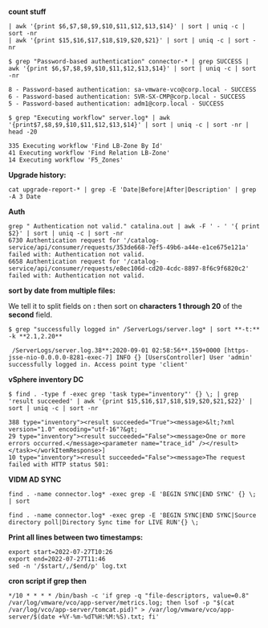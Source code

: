 **count stuff**

    | awk '{print $6,$7,$8,$9,$10,$11,$12,$13,$14}' | sort | uniq -c | sort -nr
    | awk '{print $15,$16,$17,$18,$19,$20,$21}' | sort | uniq -c | sort -nr

    $ grep "Password-based authentication" connector-* | grep SUCCESS | awk '{print $6,$7,$8,$9,$10,$11,$12,$13,$14}' | sort | uniq -c | sort -nr
    
    8 - Password-based authentication: sa-vmware-vco@corp.local - SUCCESS    
    6 - Password-based authentication: SVR-SX-CMP@corp.local - SUCCESS    
    5 - Password-based authentication: adm1@corp.local - SUCCESS

    $ grep "Executing workflow" server.log* | awk '{print$7,$8,$9,$10,$11,$12,$13,$14}' | sort | uniq -c | sort -nr | head -20
    
    335 Executing workflow 'Find LB-Zone By Id'    
    41 Executing workflow 'Find Relation LB-Zone'    
    14 Executing workflow 'F5_Zones'
  

**Upgrade history:**

    cat upgrade-report-* | grep -E 'Date|Before|After|Description' | grep -A 3 Date


**Auth** 

    grep " Authentication not valid." catalina.out | awk -F ' - ' '{ print $2}' | sort | uniq -c | sort -nr    
    6730 Authentication request for '/catalog-service/api/consumer/requests/353de668-7ef5-49b6-a44e-e1ce675e121a' failed with: Authentication not valid.    
    6658 Authentication request for '/catalog-service/api/consumer/requests/e8ec106d-cd20-4cdc-8897-8f6c9f6820c2' failed with: Authentication not valid.


**sort by date from multiple files:**

We tell it to split fields on **:** then sort on **characters 1 through 20** of the **second** field.  

    $ grep "successfully logged in" /ServerLogs/server.log* | sort **-t:** -k **2.1,2.20**
        
     /ServerLogs/server.log.38**:2020-09-01 02:58:56**.159+0000 [https-jsse-nio-0.0.0.0-8281-exec-7] INFO {} [UsersController] User 'admin' successfully logged in. Access point type 'client'  

**vSphere inventory DC**

    $ find . -type f -exec grep 'task type="inventory"' {} \; | grep 'result succeeded' | awk '{print $15,$16,$17,$18,$19,$20,$21,$22}' | sort | uniq -c | sort -nr
    
    388 type="inventory"><result succeeded="True"><message>&lt;?xml version="1.0" encoding="utf-16"?&gt;    
    29 type="inventory"><result succeeded="False"><message>One or more errors occurred.</message><parameter name="trace_id" /></result></task></workItemResponse>]    
    10 type="inventory"><result succeeded="False"><message>The request failed with HTTP status 501:

**VIDM AD SYNC**

    find . -name connector.log* -exec grep -E 'BEGIN SYNC|END SYNC' {} \; | sort
    
    find . -name connector.log* -exec grep -E 'BEGIN SYNC|END SYNC|Source directory poll|Directory Sync time for LIVE RUN'{} \;

 **Print all lines between two timestamps:**  

    export start=2022-07-27T10:26
    export end=2022-07-27T11:46
    sed -n '/$start/,/$end/p' log.txt

  **cron script if grep then**  

    */10 * * * * /bin/bash -c 'if grep -q "file-descriptors, value=0.8" /var/log/vmware/vco/app-server/metrics.log; then lsof -p "$(cat /var/log/vco/app-server/tomcat.pid)" > /var/log/vmware/vco/app-server/$(date +%Y-%m-%dT%H:%M:%S).txt; fi' 

  

  